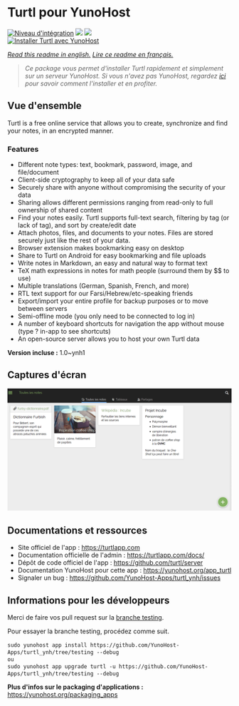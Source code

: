 # Turtl pour YunoHost

[![Niveau d'intégration](https://dash.yunohost.org/integration/turtl.svg)](https://dash.yunohost.org/appci/app/turtl) ![](https://ci-apps.yunohost.org/ci/badges/turtl.status.svg) ![](https://ci-apps.yunohost.org/ci/badges/turtl.maintain.svg)  
[![Installer Turtl avec YunoHost](https://install-app.yunohost.org/install-with-yunohost.svg)](https://install-app.yunohost.org/?app=turtl)

*[Read this readme in english.](./README.md)*
*[Lire ce readme en français.](./README_fr.md)*

> *Ce package vous permet d'installer Turtl rapidement et simplement sur un serveur YunoHost.
Si vous n'avez pas YunoHost, regardez [ici](https://yunohost.org/#/install) pour savoir comment l'installer et en profiter.*

## Vue d'ensemble

Turtl is a free online service that allows you to create, synchronize and find your notes, in an encrypted manner. 

### Features

- Different note types: text, bookmark, password, image, and file/document
- Client-side cryptography to keep all of your data safe
- Securely share with anyone without compromising the security of your data
- Sharing allows different permissions ranging from read-only to full ownership of shared content
- Find your notes easily. Turtl supports full-text search, filtering by tag (or lack of tag), and sort by create/edit date
- Attach photos, files, and documents to your notes. Files are stored securely just like the rest of your data.
- Browser extension makes bookmarking easy on desktop
- Share to Turtl on Android for easy bookmarking and file uploads
- Write notes in Markdown, an easy and natural way to format text
- TeX math expressions in notes for math people (surround them by $$ to use)
- Multiple translations (German, Spanish, French, and more)
- RTL text support for our Farsi/Hebrew/etc-speaking friends
- Export/import your entire profile for backup purposes or to move between servers
- Semi-offline mode (you only need to be connected to log in)
- A number of keyboard shortcuts for navigation the app without mouse (type ? in-app to see shortcuts)
- An open-source server allows you to host your own Turtl data


**Version incluse :** 1.0~ynh1



## Captures d'écran

![](./doc/screenshots/screenshot.png)

## Documentations et ressources

* Site officiel de l'app : https://turtlapp.com
* Documentation officielle de l'admin : https://turtlapp.com/docs/
* Dépôt de code officiel de l'app : https://github.com/turtl/server
* Documentation YunoHost pour cette app : https://yunohost.org/app_turtl
* Signaler un bug : https://github.com/YunoHost-Apps/turtl_ynh/issues

## Informations pour les développeurs

Merci de faire vos pull request sur la [branche testing](https://github.com/YunoHost-Apps/turtl_ynh/tree/testing).

Pour essayer la branche testing, procédez comme suit.
```
sudo yunohost app install https://github.com/YunoHost-Apps/turtl_ynh/tree/testing --debug
ou
sudo yunohost app upgrade turtl -u https://github.com/YunoHost-Apps/turtl_ynh/tree/testing --debug
```

**Plus d'infos sur le packaging d'applications :** https://yunohost.org/packaging_apps